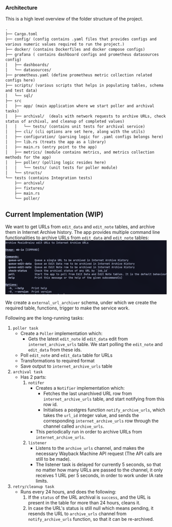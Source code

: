 ### Architecture

This is a high level overview of the folder structure of the project.

```
.
├── Cargo.toml
├── config/ (config contains .yaml files that provides configs and various numeric values required to run the project.)
├── docker/ (contains Dockerfiles and docker compose configs)
├── grafana ( contains dashboard configs and prometheus datasources config)
│   ├── dashboards/
│   └── datasources/
├── prometheus.yaml (define prometheus metric collection related configs here)
├── scripts/ (various scripts that helps in populating tables, schema and test data)
│   └── sql/
├── src
│   ├── app/ (main application where we start poller and archival tasks) 
│   ├── archival/  (deals with network requests to archive URLs, check status of archival, and cleanup of completed values) 
│   │   └── tests/ (contains unit tests for archival service)
│   ├── cli/ (cli options are set here, along with the utils)
│   ├── configuration/ (parsing logic for .yaml configs belongs here)
│   ├── lib.rs (treats the app as a library)
│   ├── main.rs (entry point to the app)
│   ├── metrics/ (module contains metrics, and metrics collection methods for the app)
│   ├── poller/ (polling logic resides here)
│   │   └── tests/ (unit tests for poller module)
│   └── structs/
└── tests (contains Integration tests)
    ├── archival/
    ├── fixtures/
    ├── main.rs 
    └── poller/
```


## Current Implementation (WIP)

We want to get URLs from `edit_data` and `edit_note` tables, and archive them in Internet Archive history.
The app provides multiple command line functionalities to archive URLs from `edit_data` and `edit_note` tables:
![CLI functionality](../assets/cli.png)

We create a `external_url_archiver` schema, under which we create the required table, functions, trigger to make the service work.

Following are the long-running tasks:

1. `poller task`
   - Create a `Poller` implementation which:
     - Gets the latest `edit_note` id `edit_data` edit from `internet_archive_urls` table. We start polling the `edit_note` and `edit_data` from these ids.
   - Poll `edit_note` and `edit_data` table for URLs
   - Transformations to required format
   - Save output to `internet_archive_urls` table
2. `archival task`
   - Has 2 parts:
     1. `notifer`
         - Creates a `Notifier` implementation which:
           - Fetches the last unarchived URL row from `internet_archive_urls` table, and start notifying from this row id.
           - Initialises a postgres function `notify_archive_urls`, which takes the `url_id` integer value, and sends the corresponding `internet_archive_urls` row through the channel called `archive_urls`.
         - This periodically run in order to archive URLs from `internet_archive_urls`.
     2. `listener`
         - Listens to the `archive_urls` channel, and makes the necessary Wayback Machine API request (The API calls are still to be made).
         - The listener task is delayed for currently 5 seconds, so that no matter how many URLs are passed to the channel, it only receives 1 URL per 5 seconds, in order to work under IA rate limits.
3. `retry/cleanup task`
   - Runs every 24 hours, and does the following:
     1. If the `status` of the URL archival is `success`, and the URL is present in the table for more than 24 hours, cleans it.
     2. In case the URL's status is still null which means pending, it resends the URL to `archive_urls` channel from `notify_archive_urls` function, so that it can be re-archived.
